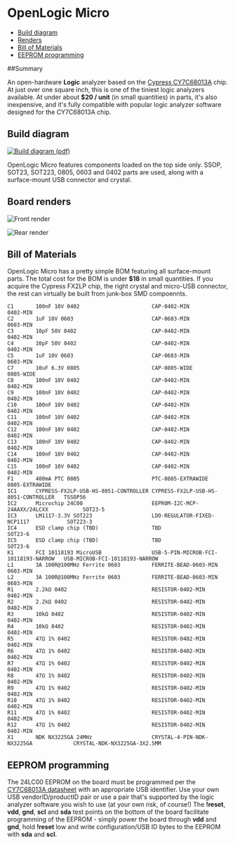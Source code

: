 # OpenLogic Micro

* [Build diagram](#build-diagram)
* [Renders](#board-renders)
* [Bill of Materials](#bill-of-materials)
* [EEPROM programming](#eeprom-programming)

##Summary

An open-hardware **Logic** analyzer based on the [Cypress CY7C68013A](http://www.digikey.com/product-detail/en/CY7C68013A-56PVXC/428-1627-ND/701273) chip.
At just over one square inch, this is one of the tiniest logic analyzers available.  At under about **$20 / unit** (in small quantities) in parts, it's also
inexpensive, and it's fully compatible with popular logic analyzer software designed for the CY7C68013A chip.

## Build diagram
[![Build diagram (pdf)](https://github.com/kuym/OpenLogicMicro/raw/master/BuildDocs/OpenLogicMicro-build-small.png "build diagram")](https://github.com/kuym/OpenLogicMicro/raw/master/BuildDocs/OpenLogicMicro-top.pdf)

OpenLogic Micro features components loaded on the top side only.  SSOP, SOT23, SOT223, 0805, 0603 and 0402 parts are used, along with a surface-mount USB connector and crystal.

## Board renders
![Front render](https://github.com/kuym/OpenLogicMicro/raw/master/BuildDocs/OpenLogicMicro-render-front.png "Front render")

![Rear render](https://github.com/kuym/OpenLogicMicro/raw/master/BuildDocs/OpenLogicMicro-render-rear.png "Rear render")

## Bill of Materials

OpenLogic Micro has a pretty simple BOM featuring all surface-mount parts.  The total cost for the BOM is under **$18** in small quantities.
If you acquire the Cypress FX2LP chip, the right crystal and micro-USB connector, the rest can virtually be built from junk-box SMD compoennts.

	C1       100nF 10V 0402                       CAP-0402-MIN                           0402-MIN                       
	C2       1uF 10V 0603                         CAP-0603-MIN                           0603-MIN                       
	C3       10pF 50V 0402                        CAP-0402-MIN                           0402-MIN                       
	C4       10pF 50V 0402                        CAP-0402-MIN                           0402-MIN                       
	C5       1uF 10V 0603                         CAP-0603-MIN                           0603-MIN                       
	C7       10uF 6.3V 0805                       CAP-0805-WIDE                          0805-WIDE                      
	C8       100nF 10V 0402                       CAP-0402-MIN                           0402-MIN                       
	C9       100nF 10V 0402                       CAP-0402-MIN                           0402-MIN                       
	C10      100nF 10V 0402                       CAP-0402-MIN                           0402-MIN                       
	C11      100nF 10V 0402                       CAP-0402-MIN                           0402-MIN                       
	C12      100nF 10V 0402                       CAP-0402-MIN                           0402-MIN                       
	C13      100nF 10V 0402                       CAP-0402-MIN                           0402-MIN                       
	C14      100nF 10V 0402                       CAP-0402-MIN                           0402-MIN                       
	C15      100nF 10V 0402                       CAP-0402-MIN                           0402-MIN                       
	F1       400mA PTC 0805                       PTC-0805-EXTRAWIDE                     0805-EXTRAWIDE                 
	IC1      CYPRESS-FX2LP-USB-HS-8051-CONTROLLER CYPRESS-FX2LP-USB-HS-8051-CONTROLLER   TSSOP56                        
	IC2      Microchip 24C00                      EEPROM-I2C-MCP-24AAXX/24LCXX           SOT23-5                        
	IC3      LM1117-3.3V SOT223                   LDO-REGULATOR-FIXED-NCP1117            SOT223-3                       
	IC4      ESD clamp chip (TBD)   		      TBD 									 SOT23-6                        
	IC5      ESD clamp chip (TBD)		          TBD                                    SOT23-6                        
	K1       FCI 10118193 MicroUSB                USB-5-PIN-MICROB-FCI-10118193-NARROW   USB-MICROB-FCI-10118193-NARROW 
	L1       3A 100R@100MHz Ferrite 0603          FERRITE-BEAD-0603-MIN                  0603-MIN                       
	L2       3A 100R@100MHz Ferrite 0603          FERRITE-BEAD-0603-MIN                  0603-MIN                       
	R1       2.2kΩ 0402                           RESISTOR-0402-MIN                      0402-MIN                       
	R2       2.2kΩ 0402                           RESISTOR-0402-MIN                      0402-MIN                       
	R3       10kΩ 0402                            RESISTOR-0402-MIN                      0402-MIN                       
	R4       10kΩ 0402                            RESISTOR-0402-MIN                      0402-MIN                       
	R5       47Ω 1% 0402                          RESISTOR-0402-MIN                      0402-MIN                       
	R6       47Ω 1% 0402                          RESISTOR-0402-MIN                      0402-MIN                       
	R7       47Ω 1% 0402                          RESISTOR-0402-MIN                      0402-MIN                       
	R8       47Ω 1% 0402                          RESISTOR-0402-MIN                      0402-MIN                       
	R9       47Ω 1% 0402                          RESISTOR-0402-MIN                      0402-MIN                       
	R10      47Ω 1% 0402                          RESISTOR-0402-MIN                      0402-MIN                       
	R11      47Ω 1% 0402                          RESISTOR-0402-MIN                      0402-MIN                       
	R12      47Ω 1% 0402                          RESISTOR-0402-MIN                      0402-MIN                       
	X1       NDK NX3225GA 24MHz                   CRYSTAL-4-PIN-NDK-NX3225GA             CRYSTAL-NDK-NX3225GA-3X2.5MM   

## EEPROM programming

The 24LC00 EEPROM on the board must be programmed per the [CY7C68013A datasheet](http://www.cypress.com/?docID=34060) with an appropriate USB identifier.
Use your own USB vendorID/productID pair or use a pair that's supported by the logic analyzer software you wish to use
(at your own risk, of course!)  The **!reset**, **vdd**, **gnd**, **scl** and **sda** test points on the bottom of the
board facilitate programming of the EEPROM - simply power the board through **vdd** and **gnd**, hold **!reset** low and
write configuration/USB ID bytes to the EEPROM with **sda** and **scl**.

